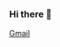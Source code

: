 ### Hi there 👋

[Gmail](shrutshah734@gmail.com)
<!--
**Sshrut/Sshrut** is a ✨ _special_ ✨ repository because its `README.md` (this file) appears on your GitHub profile.

Here are some ideas to get you started:

- 🔭 I’m currently working on Spam classifier Project.
- 🌱 I’m currently learning **best practices for ML**.
- 👯 I’m looking to collaborate on any **ML projects**
- 🤔 I’m looking for help with **NLP**
- 💬 Ask me about **Python** or **ML concepts**
- 📫 How to reach me: Mail :- shrutshah734@gmail.com , ![LinkedIn](https://www.linkedin.com/in/shrut-shah-22260b1a4/) 
- 😄 Pronouns: You can give one.
- ⚡ Fun fact: I can wake up early :grin:
-->
